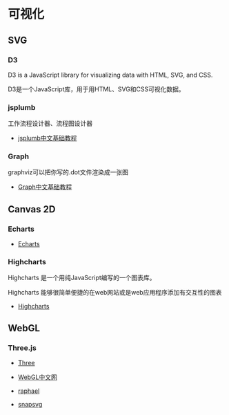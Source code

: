 # 可视化

## SVG

### D3

D3 is a JavaScript library for visualizing data with HTML, SVG, and CSS.

D3是一个JavaScript库，用于用HTML、SVG和CSS可视化数据。

### jsplumb

工作流程设计器、流程图设计器

- [jsplumb中文基础教程](https://github.com/wangduanduan/jsplumb-chinese-tutorial.git)

### Graph

graphviz可以把你写的.dot文件渲染成一张图

- [Graph中文基础教程](https://casatwy.com/shi-yong-dotyu-yan-he-graphvizhui-tu-fan-yi.html)

## Canvas 2D

### Echarts

- [Echarts](http://echarts.apache.org/zh/index.html)

### Highcharts

Highcharts 是一个用纯JavaScript编写的一个图表库。

Highcharts 能够很简单便捷的在web网站或是web应用程序添加有交互性的图表

- [Highcharts](https://www.highcharts.com.cn/demo/highcharts/)

## WebGL

### Three.js

- [Three](https://threejs.org/)

- [WebGL中文网](http://www.hewebgl.com/article/articledir/1)

- [raphael](https://dmitrybaranovskiy.github.io/raphael/)

- [snapsvg](http://snapsvg.io/demos/)

